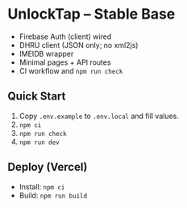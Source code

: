# UnlockTap – Stable Base

- Firebase Auth (client) wired
- DHRU client (JSON only; no xml2js)
- IMEIDB wrapper
- Minimal pages + API routes
- CI workflow and `npm run check`

## Quick Start
1) Copy `.env.example` to `.env.local` and fill values.
2) `npm ci`
3) `npm run check`
4) `npm run dev`

## Deploy (Vercel)
- Install: `npm ci`
- Build: `npm run build`
